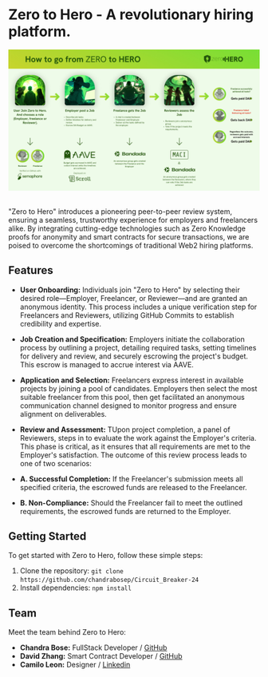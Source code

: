 # Zero to Hero - A revolutionary hiring platform.

<img width="1471" alt="Screenshot_2024-01-21_at_9 57 47_PM" src="./public/readme.jpg">

##

"Zero to Hero" introduces a pioneering peer-to-peer review system, ensuring a seamless, trustworthy experience for employers and freelancers alike. By integrating cutting-edge technologies such as Zero Knowledge proofs for anonymity and smart contracts for secure transactions, we are poised to overcome the shortcomings of traditional Web2 hiring platforms.

## Features

- **User Onboarding:** Individuals join "Zero to Hero" by selecting their desired role—Employer, Freelancer, or Reviewer—and are granted an anonymous identity. This process includes a unique verification step for Freelancers and Reviewers, utilizing GitHub Commits to establish credibility and expertise.

- **Job Creation and Specification:** Employers initiate the collaboration process by outlining a project, detailing required tasks, setting timelines for delivery and review, and securely escrowing the project's budget. This escrow is managed to accrue interest via AAVE.

- **Application and Selection:** Freelancers express interest in available projects by joining a pool of candidates. Employers then select the most suitable freelancer from this pool, then get facilitated an anonymous communication channel designed to monitor progress and ensure alignment on deliverables.

- **Review and Assessment:** TUpon project completion, a panel of Reviewers, steps in to evaluate the work against the Employer's criteria. This phase is critical, as it ensures that all requirements are met to the Employer's satisfaction. The outcome of this review process leads to one of two scenarios:

- **A. Successful Completion:** If the Freelancer's submission meets all specified criteria, the escrowed funds are released to the Freelancer.

- **B. Non-Compliance:** Should the Freelancer fail to meet the outlined requirements, the escrowed funds are returned to the Employer.

## Getting Started

To get started with Zero to Hero, follow these simple steps:

1. Clone the repository: `git clone https://github.com/chandrabosep/Circuit_Breaker-24`
2. Install dependencies: `npm install`

## Team

Meet the team behind Zero to Hero:

- **Chandra Bose:** FullStack Developer / [GitHub](https://github.com/chandrabosep)
- **David Zhang:** Smart Contract Developer / [GitHub](https://github.com/Solidityarchitect)
- **Camilo Leon:** Designer / [Linkedin](https://www.linkedin.com/in/camilo-leon/)
